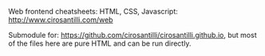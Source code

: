 Web frontend cheatsheets: HTML, CSS, Javascript: <http://www.cirosantilli.com/web>

Submodule for: <https://github.com/cirosantilli/cirosantilli.github.io>,
but most of the files here are pure HTML and can be run directly.
